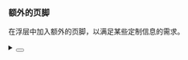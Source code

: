 ### 额外的页脚

在浮层中加入额外的页脚，以满足某些定制信息的需求。

<div class="cell-demo vp-raw">
  <yc-date-picker style="width: 200px; margin-bottom: 20px">
    <template #extra>Extra footer</template>
  </yc-date-picker>
</div>

<details>
<summary>
 <button class="code-btn"  >
    <icon-code />
 </button>
</summary>

```vue
<template>
  <yc-date-picker style="width: 200px; margin-bottom: 20px">
    <template #extra>Extra footer</template>
  </yc-date-picker>
</template>
```

</details>
